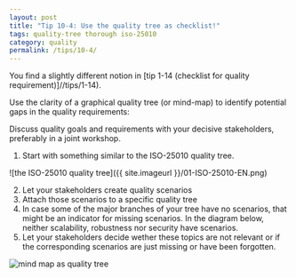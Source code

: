 ```yaml
---
layout: post
title: "Tip 10-4: Use the quality tree as checklist!"
tags: quality-tree thorough iso-25010
category: quality
permalink: /tips/10-4/
---
```


You find a slightly different notion in [tip 1-14 (checklist for quality requirement)]//tips/1-14).

Use the clarity of a graphical quality tree (or mind-map) to identify potential gaps in
the quality requirements:

Discuss quality goals and requirements with your decisive stakeholders, preferably in a
joint workshop.

1. Start with something similar to the ISO-25010 quality tree.

![the ISO-25010 quality tree]({{ site.imageurl }}/01-ISO-25010-EN.png)

2. Let your stakeholders create quality scenarios
3. Attach those scenarios to a specific quality tree
4. In case some of the major branches of your tree have no scenarios, that might be an indicator
for missing scenarios. In the diagram below, neither scalability, robustness nor security have scenarios.
5. Let your stakeholders decide wether these topics are not relevant or if the corresponding scenarios
are just missing or have been forgotten.

![mind map as quality tree]({{site.imageurl}}/10-quality-tree-mindmap-example.png)
